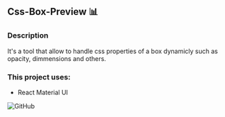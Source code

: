 ## Css-Box-Preview :bar_chart:

### Description

It's a tool that allow to handle css properties of a box dynamicly such as opacity, dimmensions and others.

### This project uses:

- React Material UI

![GitHub](https://img.shields.io/github/license/mashape/apistatus)

